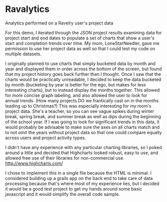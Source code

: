 Ravalytics
==========

Analytics performed on a Ravelry user's project data

For this demo, I iterated through the JSON project results examining data for project start and end dates to populate a set of charts that show a user's start and completion trends over time. My mom, LoneStarNeedler, gave me permission to use her project data as well so that I could test my code on multiple datasets.

I originally planned to use charts that simply bucketed data by month and year and displayed them in order across the bottom of the screen, but found that my project history goes back further than I thought.  Once I saw that the charts would be practically unreadable, I decided to keep the data bucketed by month (bucketing by year is better for the ego, but makes for less interesting charts), but to instead display the months together. This allowed for more concise graph labeling, and also allowed the user to look for annual trends.  (How many projects DO we frantically cast on in the months leading up to Christmas?)  This was especially interesting for my mom's project data.  She's a teacher, so you can see vague spikes during winter break, spring break, and summer break as well as dips during the beginning of the school year.  If I was going to look for significant trends in this data, it would probably be advisable to make sure the axes on all charts match and to not omit the years without project data so that one could compare equally across users and project activity types.

I didn't have any experience with any particular charting libraries, so I poked around a little and decided that Highcharts looked robust, easy to use, and allowed free use of their libraries for non-commercial use. <http://www.highcharts.com/>

I chose to implement this in a single file because the HTML is minimal.  I considered building up a grails app on the back end to take care of data processing because that's where most of my experience lies, but I decided it would be a good test project to get my hands around some basic javascript and it would simplify the overall code sample.